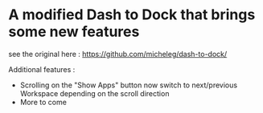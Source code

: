 # A modified Dash to Dock that brings some new features
see the original here : https://github.com/micheleg/dash-to-dock/

Additional features :
 - Scrolling on the "Show Apps" button now switch to next/previous Workspace depending on the scroll direction
 - More to come
